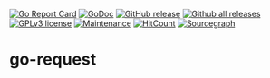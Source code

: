 [![Go Report Card](https://goreportcard.com/badge/github.com/diegohce/go-request)](https://goreportcard.com/report/github.com/diegohce/go-request)
[![GoDoc](https://godoc.org/github.com/diegohce/go-request?status.svg)](https://godoc.org/github.com/diegohce/go-request)
[![GitHub release](https://img.shields.io/github/release/diegohce/go-request.svg)](https://github.com/diegohce/go-request/releases/)
[![Github all releases](https://img.shields.io/github/downloads/diegohce/go-request/total.svg)](https://github.com/diegohce/go-request/releases/)
[![GPLv3 license](https://img.shields.io/badge/License-GPLv3-blue.svg)](https://github.com/diegohce/go-request/blob/master/LICENSE)
[![Maintenance](https://img.shields.io/badge/Maintained%3F-yes-green.svg)](https://github.com/diegohce/go-request/graphs/commit-activity)
[![HitCount](http://hits.dwyl.io/diegohce/go-request.svg)](http://hits.dwyl.io/diegohce/go-request)
[![Sourcegraph](https://sourcegraph.com/github.com/diegohce/go-request/-/badge.svg)](https://sourcegraph.com/github.com/diegohce/go-request?badge)

# go-request
